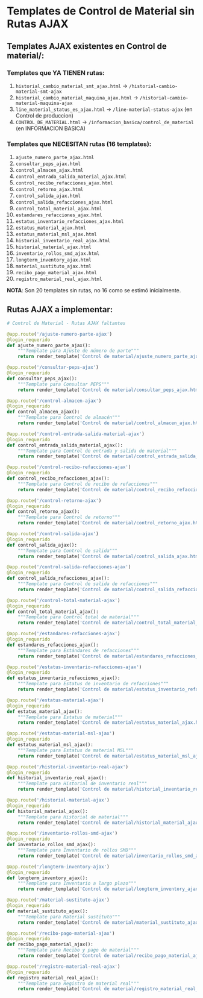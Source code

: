 # Templates de Control de Material sin Rutas AJAX

## Templates AJAX existentes en Control de material/:

### Templates que YA TIENEN rutas:
1. `historial_cambio_material_smt_ajax.html` → `/historial-cambio-material-smt-ajax`
2. `historial_cambio_material_maquina_ajax.html` → `/historial-cambio-material-maquina-ajax`
3. `line_material_status_es_ajax.html` → `/line-material-status-ajax` (en Control de produccion)
4. `CONTROL_DE_MATERIAL.html` → `/informacion_basica/control_de_material` (en INFORMACION BASICA)

### Templates que NECESITAN rutas (16 templates):
1. `ajuste_numero_parte_ajax.html`
2. `consultar_peps_ajax.html`
3. `control_almacen_ajax.html`
4. `control_entrada_salida_material_ajax.html`
5. `control_recibo_refacciones_ajax.html`
6. `control_retorno_ajax.html`
7. `control_salida_ajax.html`
8. `control_salida_refacciones_ajax.html`
9. `control_total_material_ajax.html`
10. `estandares_refacciones_ajax.html`
11. `estatus_inventario_refacciones_ajax.html`
12. `estatus_material_ajax.html`
13. `estatus_material_msl_ajax.html`
14. `historial_inventario_real_ajax.html`
15. `historial_material_ajax.html`
16. `inventario_rollos_smd_ajax.html`
17. `longterm_inventory_ajax.html`
18. `material_sustituto_ajax.html`
19. `recibo_pago_material_ajax.html`
20. `registro_material_real_ajax.html`

**NOTA**: Son 20 templates sin rutas, no 16 como se estimó inicialmente.

## Rutas AJAX a implementar:

```python
# Control de Material - Rutas AJAX faltantes

@app.route('/ajuste-numero-parte-ajax')
@login_requerido
def ajuste_numero_parte_ajax():
    """Template para Ajuste de número de parte"""
    return render_template('Control de material/ajuste_numero_parte_ajax.html')

@app.route('/consultar-peps-ajax')
@login_requerido
def consultar_peps_ajax():
    """Template para Consultar PEPS"""
    return render_template('Control de material/consultar_peps_ajax.html')

@app.route('/control-almacen-ajax')
@login_requerido
def control_almacen_ajax():
    """Template para Control de almacén"""
    return render_template('Control de material/control_almacen_ajax.html')

@app.route('/control-entrada-salida-material-ajax')
@login_requerido
def control_entrada_salida_material_ajax():
    """Template para Control de entrada y salida de material"""
    return render_template('Control de material/control_entrada_salida_material_ajax.html')

@app.route('/control-recibo-refacciones-ajax')
@login_requerido
def control_recibo_refacciones_ajax():
    """Template para Control de recibo de refacciones"""
    return render_template('Control de material/control_recibo_refacciones_ajax.html')

@app.route('/control-retorno-ajax')
@login_requerido
def control_retorno_ajax():
    """Template para Control de retorno"""
    return render_template('Control de material/control_retorno_ajax.html')

@app.route('/control-salida-ajax')
@login_requerido
def control_salida_ajax():
    """Template para Control de salida"""
    return render_template('Control de material/control_salida_ajax.html')

@app.route('/control-salida-refacciones-ajax')
@login_requerido
def control_salida_refacciones_ajax():
    """Template para Control de salida de refacciones"""
    return render_template('Control de material/control_salida_refacciones_ajax.html')

@app.route('/control-total-material-ajax')
@login_requerido
def control_total_material_ajax():
    """Template para Control total de material"""
    return render_template('Control de material/control_total_material_ajax.html')

@app.route('/estandares-refacciones-ajax')
@login_requerido
def estandares_refacciones_ajax():
    """Template para Estándares de refacciones"""
    return render_template('Control de material/estandares_refacciones_ajax.html')

@app.route('/estatus-inventario-refacciones-ajax')
@login_requerido
def estatus_inventario_refacciones_ajax():
    """Template para Estatus de inventario de refacciones"""
    return render_template('Control de material/estatus_inventario_refacciones_ajax.html')

@app.route('/estatus-material-ajax')
@login_requerido
def estatus_material_ajax():
    """Template para Estatus de material"""
    return render_template('Control de material/estatus_material_ajax.html')

@app.route('/estatus-material-msl-ajax')
@login_requerido
def estatus_material_msl_ajax():
    """Template para Estatus de material MSL"""
    return render_template('Control de material/estatus_material_msl_ajax.html')

@app.route('/historial-inventario-real-ajax')
@login_requerido
def historial_inventario_real_ajax():
    """Template para Historial de inventario real"""
    return render_template('Control de material/historial_inventario_real_ajax.html')

@app.route('/historial-material-ajax')
@login_requerido
def historial_material_ajax():
    """Template para Historial de material"""
    return render_template('Control de material/historial_material_ajax.html')

@app.route('/inventario-rollos-smd-ajax')
@login_requerido
def inventario_rollos_smd_ajax():
    """Template para Inventario de rollos SMD"""
    return render_template('Control de material/inventario_rollos_smd_ajax.html')

@app.route('/longterm-inventory-ajax')
@login_requerido
def longterm_inventory_ajax():
    """Template para Inventario a largo plazo"""
    return render_template('Control de material/longterm_inventory_ajax.html')

@app.route('/material-sustituto-ajax')
@login_requerido
def material_sustituto_ajax():
    """Template para Material sustituto"""
    return render_template('Control de material/material_sustituto_ajax.html')

@app.route('/recibo-pago-material-ajax')
@login_requerido
def recibo_pago_material_ajax():
    """Template para Recibo y pago de material"""
    return render_template('Control de material/recibo_pago_material_ajax.html')

@app.route('/registro-material-real-ajax')
@login_requerido
def registro_material_real_ajax():
    """Template para Registro de material real"""
    return render_template('Control de material/registro_material_real_ajax.html')
```